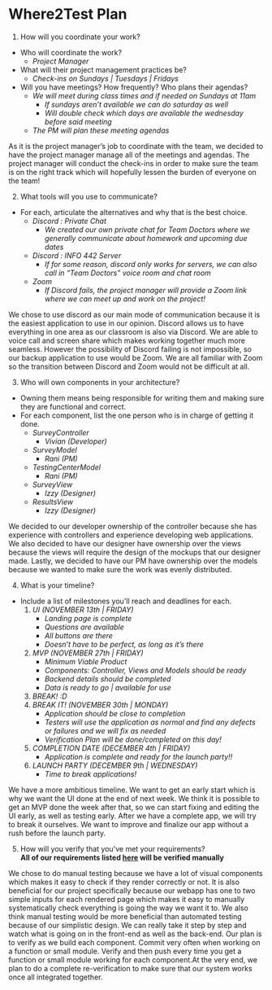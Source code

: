 # Where2Test Plan #

1. How will you coordinate your work?  
* Who will coordinate the work?  
    * *Project Manager*
* What will their project management practices be?  
    * *Check-ins on Sundays | Tuesdays | Fridays*
* Will you have meetings? How frequently? Who plans their agendas?  
    * *We will meet during class times and if needed on Sundays at 11am*  
        * *If sundays aren’t available we can do saturday as well*  
        * *Will double check which days are available the wednesday before said meeting*  
    * *The PM will plan these meeting agendas*  

As it is the project manager’s job to coordinate with the team, we decided to have the project manager manage all of the meetings and agendas. The project manager will conduct the check-ins in order to make sure the team is on the right track which will hopefully lessen the burden of everyone on the team!  

2. What tools will you use to communicate?  
* For each, articulate the alternatives and why that is the best choice.  
    * *Discord : Private Chat*  
        * *We created our own private chat for Team Doctors where we generally communicate about homework and upcoming due dates*  
    * *Discord : INFO 442 Server*  
        * *If for some reason, discord only works for servers, we can also call in “Team Doctors” voice room and chat room*  
    * *Zoom*  
        * *If Discord fails, the project manager will provide a Zoom link where we can meet up and work on the project!*  

We chose to use discord as our main mode of communication because it is the easiest application to use in our opinion. Discord allows us to have everything in one area as our classroom is also via Discord. We are able to voice call and screen share which makes working together much more seamless. However the possibility of Discord failing is not impossible, so our backup application to use would be Zoom. We are all familiar with Zoom so the transition between Discord and Zoom would not be difficult at all.   

3. Who will own components in your architecture?  
* Owning them means being responsible for writing them and making sure they are functional and correct.  
* For each component, list the one person who is in charge of getting it done.
    * *SurveyController*  
        * *Vivian (Developer)*  
    * *SurveyModel*   
        * *Rani (PM)*   
    * *TestingCenterModel*  
        * *Rani (PM)*  
    * *SurveyView*  
        * *Izzy (Designer)*  
    * *ResultsView*  
        * *Izzy (Designer)*  

We decided to our developer ownership of the controller because she has experience with controllers and experience developing web applications. We also decided  to have our designer have ownership over the views because the views will require the design of the mockups that our designer made. Lastly, we decided to have our PM have ownership over the models because we wanted to make sure the work was evenly distributed.  

4. What is your timeline?
* Include a list of milestones you'll reach and deadlines for each.  
    1. *UI (NOVEMBER 13th | FRIDAY)*  
        * *Landing page is complete*  
        * *Questions are available*  
        * *All buttons are there*  
        * *Doesn’t have to be perfect, as long as it’s there*
    2. *MVP (NOVEMBER 27th | FRIDAY)*  
        * *Minimum Viable Product*  
        * *Components: Controller, Views and Models should be ready*  
        * *Backend details should be completed*  
        * *Data is ready to go | available for use*  
    3. *BREAK! :D*  
    4. *BREAK IT! (NOVEMBER 30th | MONDAY)*  
        * *Application should be close to completion*  
        * *Testers will use the application as normal and find any defects or failures and we will fix as needed*  
        * *Verification Plan will be done/completed on this day!*   
    5. *COMPLETION DATE (DECEMBER 4th | FRIDAY)*  
        * *Application is complete and ready for the launch party!!*  
    6. *LAUNCH PARTY (DECEMBER 9th | WEDNESDAY)*  
        * *Time to break applications!*  

We have a more ambitious timeline.  We want to get an early start which is why we want the UI done at the end of next week.  We think it is possible to get an MVP done the week after that, so we can start fixing and editing the UI early, as well as testing early.  After we have a complete app, we will try to break it ourselves.  We want to improve and finalize our app without a rush before the launch party.  

5. How will you verify that you've met your requirements?  
**All of our requirements listed [here](https://github.com/autumn-info-442a/Team-Doctors/blob/main/requirements.md) will be verified manually**

We chose to do manual testing because we have a lot of visual components which makes it easy to check if they render correctly or not.  It is also beneficial for our project specifically because our webapp has one to two simple inputs for each rendered page which makes it easy to manually systematically check everything is going the way we want it to.  We also think manual testing would be more beneficial than automated testing because of our simplistic design.  We can really take it step by step and watch what is going on in the front-end as well as the back-end.  Our plan is to verify as we build each component. Commit very often when working on a function or small module. Verify and then push every time you get a function or small module working for each component.At the very end, we plan to do a complete re-verification to make sure that our system works once all integrated together.
